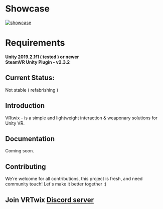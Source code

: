 # Showcase
<a href="https://youtu.be/YO4i58b0LXo">![showcase](https://i.imgur.com/F06ZZQq.png)</a>

# Requirements 
<b>Unity 2019.2.1f1 ( tested ) or newer</b><br>
<b>SteamVR Unity Plugin - v2.3.2 </b>

## Current Status:
Not stable ( refabrishing )

## Introduction
VRtwix - is a simple and lightweight interaction & weaponary solutions for Unity VR.

## Documentation
Coming soon.

## Contributing
We're welcome for all contributions, this project is fresh, and need community touch! Let's make it better together :)

## Join VRTwix [Discord server](https://discord.gg/vVKxB9g)
